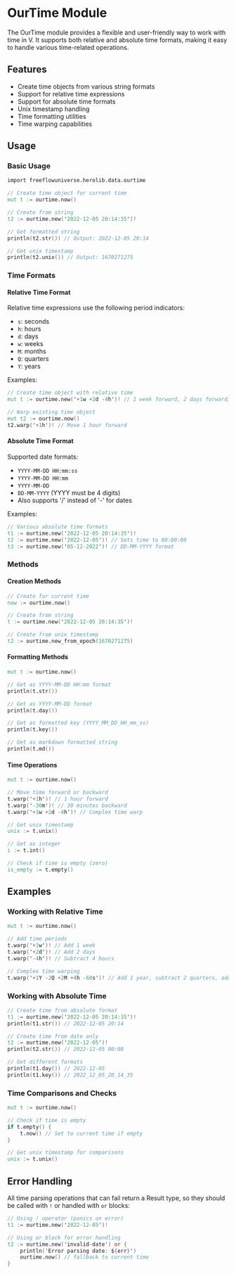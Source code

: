 # OurTime Module

The OurTime module provides a flexible and user-friendly way to work with time in V. It supports both relative and absolute time formats, making it easy to handle various time-related operations.

## Features

- Create time objects from various string formats
- Support for relative time expressions
- Support for absolute time formats
- Unix timestamp handling
- Time formatting utilities
- Time warping capabilities

## Usage

### Basic Usage

```v
import freeflowuniverse.herolib.data.ourtime

// Create time object for current time
mut t := ourtime.now()

// Create from string
t2 := ourtime.new('2022-12-05 20:14:35')!

// Get formatted string
println(t2.str()) // Output: 2022-12-05 20:14

// Get unix timestamp
println(t2.unix()) // Output: 1670271275
```

### Time Formats

#### Relative Time Format

Relative time expressions use the following period indicators:
- `s`: seconds
- `h`: hours
- `d`: days
- `w`: weeks
- `M`: months
- `Q`: quarters
- `Y`: years

Examples:
```v
// Create time object with relative time
mut t := ourtime.new('+1w +2d -4h')! // 1 week forward, 2 days forward, 4 hours back

// Warp existing time object
mut t2 := ourtime.now()
t2.warp('+1h')! // Move 1 hour forward
```

#### Absolute Time Format

Supported date formats:
- `YYYY-MM-DD HH:mm:ss`
- `YYYY-MM-DD HH:mm`
- `YYYY-MM-DD`
- `DD-MM-YYYY` (YYYY must be 4 digits)
- Also supports '/' instead of '-' for dates

Examples:
```v
// Various absolute time formats
t1 := ourtime.new('2022-12-05 20:14:35')!
t2 := ourtime.new('2022-12-05')! // Sets time to 00:00:00
t3 := ourtime.new('05-12-2022')! // DD-MM-YYYY format
```

### Methods

#### Creation Methods

```v
// Create for current time
now := ourtime.now()

// Create from string
t := ourtime.new('2022-12-05 20:14:35')!

// Create from unix timestamp
t2 := ourtime.new_from_epoch(1670271275)
```

#### Formatting Methods

```v
mut t := ourtime.now()

// Get as YYYY-MM-DD HH:mm format
println(t.str())

// Get as YYYY-MM-DD format
println(t.day())

// Get as formatted key (YYYY_MM_DD_HH_mm_ss)
println(t.key())

// Get as markdown formatted string
println(t.md())
```

#### Time Operations

```v
mut t := ourtime.now()

// Move time forward or backward
t.warp('+1h')! // 1 hour forward
t.warp('-30m')! // 30 minutes backward
t.warp('+1w +2d -4h')! // Complex time warp

// Get unix timestamp
unix := t.unix()

// Get as integer
i := t.int()

// Check if time is empty (zero)
is_empty := t.empty()
```

## Examples

### Working with Relative Time

```v
mut t := ourtime.now()

// Add time periods
t.warp('+1w')! // Add 1 week
t.warp('+2d')! // Add 2 days
t.warp('-4h')! // Subtract 4 hours

// Complex time warping
t.warp('+1Y -2Q +2M +4h -60s')! // Add 1 year, subtract 2 quarters, add 2 months, add 4 hours, subtract 60 seconds
```

### Working with Absolute Time

```v
// Create time from absolute format
t1 := ourtime.new('2022-12-05 20:14:35')!
println(t1.str()) // 2022-12-05 20:14

// Create time from date only
t2 := ourtime.new('2022-12-05')!
println(t2.str()) // 2022-12-05 00:00

// Get different formats
println(t1.day()) // 2022-12-05
println(t1.key()) // 2022_12_05_20_14_35
```

### Time Comparisons and Checks

```v
mut t := ourtime.now()

// Check if time is empty
if t.empty() {
    t.now() // Set to current time if empty
}

// Get unix timestamp for comparisons
unix := t.unix()
```

## Error Handling

All time parsing operations that can fail return a Result type, so they should be called with `!` or handled with `or` blocks:

```v
// Using ! operator (panics on error)
t1 := ourtime.new('2022-12-05')!

// Using or block for error handling
t2 := ourtime.new('invalid-date') or {
    println('Error parsing date: ${err}')
    ourtime.now() // fallback to current time
}
```
